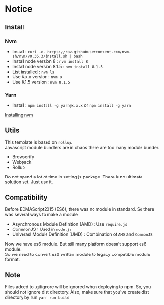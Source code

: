 # Notice

## Install

### Nvm

- Install : `curl -o- https://raw.githubusercontent.com/nvm-sh/nvm/v0.35.3/install.sh | bash`
- Install node version 8 : `nvm install 8`
- Install node version 8.1.5 : `nvm install 8.1.5`
- List installed : `nvm ls`
- Use 8.x.x version : `nvm 8`
- Use 8.1.5 version : `nvm 8.1.5`

### Yarn

- Install : `npm install -g yarn@x.x.x` or `npm install -g yarn`

[Installing nvm](https://github.com/nvm-sh/nvm#installing-and-updating)

## Utils

This template is based on `rollup`.  
Javascript module bundlers are in chaos there are too many module bunder.

* Browserify
* Webpack
* Rollup

Do not spend a lot of time in setting js package. There is no ultimate solution yet. Just use it.

## Compatibility

Before ECMAScript2015 (ES6), there was no module in standard. So there was several ways to make a module

* Asynchronous Module Definition (AMD) : Use `require.js`
* CommonJS : Used in `node.js`
* Univerasl Module Definition (UMD) : Combination of `AMD` and `CommonJS`

Now we have es6 module. But still many platform doesn't support es6 module.  
So we need to convert es6 written module to legacy compatible module format.

## Note

Files added to .gitignore will be ignored when deploying to npm. So, you should not ignore dist directory. Also, make sure that you've create dist directory by run `yarn run build`.
